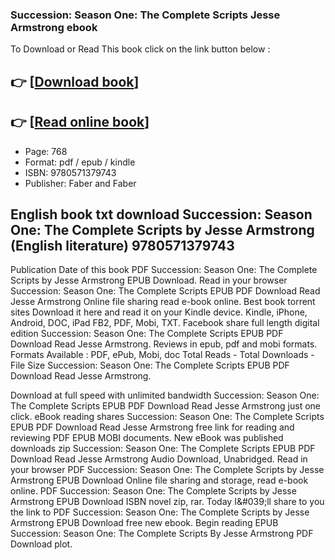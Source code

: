 ### Succession: Season One: The Complete Scripts Jesse Armstrong ebook

To Download or Read This book click on the link button below :

## 👉  [**[Download book](http://ebooksharez.info/download.php?group=book&from=github.com&id=677197&lnk=1081 "Download book")**]

## 👉  [**[Read online book](http://ebooksharez.info/download.php?group=book&from=github.com&id=677197&lnk=1081 "Read online book")**]


* Page: 768
* Format: pdf / epub / kindle
* ISBN: 9780571379743
* Publisher: Faber and Faber



## English book txt download Succession: Season One: The Complete Scripts by Jesse Armstrong  (English literature) 9780571379743


Publication Date of this book PDF Succession: Season One: The Complete Scripts by Jesse Armstrong EPUB Download. Read in your browser Succession: Season One: The Complete Scripts EPUB PDF Download Read Jesse Armstrong Online file sharing read e-book online. Best book torrent sites Download it here and read it on your Kindle device. Kindle, iPhone, Android, DOC, iPad FB2, PDF, Mobi, TXT. Facebook share full length digital edition Succession: Season One: The Complete Scripts EPUB PDF Download Read Jesse Armstrong. Reviews in epub, pdf and mobi formats. Formats Available : PDF, ePub, Mobi, doc Total Reads - Total Downloads - File Size Succession: Season One: The Complete Scripts EPUB PDF Download Read Jesse Armstrong.

Download at full speed with unlimited bandwidth Succession: Season One: The Complete Scripts EPUB PDF Download Read Jesse Armstrong just one click. eBook reading shares Succession: Season One: The Complete Scripts EPUB PDF Download Read Jesse Armstrong free link for reading and reviewing PDF EPUB MOBI documents. New eBook was published downloads zip Succession: Season One: The Complete Scripts EPUB PDF Download Read Jesse Armstrong Audio Download, Unabridged. Read in your browser PDF Succession: Season One: The Complete Scripts by Jesse Armstrong EPUB Download Online file sharing and storage, read e-book online. PDF Succession: Season One: The Complete Scripts by Jesse Armstrong EPUB Download ISBN novel zip, rar. Today I&amp;#039;ll share to you the link to PDF Succession: Season One: The Complete Scripts by Jesse Armstrong EPUB Download free new ebook. Begin reading EPUB Succession: Season One: The Complete Scripts By Jesse Armstrong PDF Download plot.





